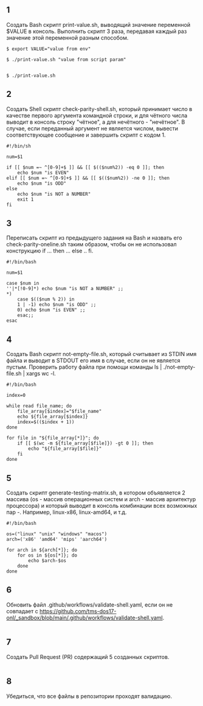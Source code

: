 ## 1

Создать Bash скрипт print-value.sh, выводящий значение переменной $VALUE в консоль. Выполнить скрипт 3 раза, передавая каждый раз значение этой переменной разным способом.

```
$ export VALUE="value from env"

$ ./print-value.sh "value from script param"


$ ./print-value.sh
```


## 2

Создать Shell скрипт check-parity-shell.sh, который принимает число в качестве первого аргумента командной строки, и для чётного числа выводит в консоль строку "чётное", а для нечётного - "нечётное". В случае, если переданный аргумент не является числом, вывести соответствующее сообщение и завершить скрипт с кодом 1.

```
#!/bin/sh

num=$1

if [[ $num =~ ^[0-9]+$ ]] && [[ $(($num%2)) -eq 0 ]]; then
    echo $num "is EVEN"
elif [[ $num =~ ^[0-9]+$ ]] && [[ $(($num%2)) -ne 0 ]]; then
    echo $num "is ODD"
else
    echo $num "is NOT a NUMBER"
    exit 1
fi
```


## 3

Переписать скрипт из предыдущего задания на Bash и назвать его check-parity-oneline.sh таким образом, чтобы он не использовал конструкцию if ... then ... else .. fi.

```
#!/bin/bash

num=$1

case $num in
''|*[!0-9]*) echo $num "is NOT a NUMBER" ;;
*)
    case $(($num % 2)) in
    1 | -1) echo $num "is ODD" ;;
    0) echo $num "is EVEN" ;;
    esac;;
esac
```


## 4

Создать Bash скрипт not-empty-file.sh, который считывает из STDIN имя файла и выводит в STDOUT его имя в случае, если он не является пустым. Проверить работу файла при помощи команды ls | ./not-empty-file.sh | xargs wc -l.

```
#!/bin/bash

index=0

while read file_name; do
    file_array[$index]="$file_name"
    echo ${file_array[$index]}
    index=$(($index + 1))
done

for file in "${file_array[*]}"; do
    if [[ $(wc -m ${file_array[$file]}) -gt 0 ]]; then
        echo "${file_array[$file]}"
    fi
done
```


## 5

Создать скрипт generate-testing-matrix.sh, в котором объявляется 2 массива (os - массив операционных систем и arch - массив архитектур процессора) и который выводит в консоль комбинации всех возможных пар <OS>-<ARCH>. Например, linux-x86, linux-amd64, и т.д.

```
#!/bin/bash

os=("linux" "unix" "windows" "macos")
arch=('x86' 'amd64' 'mips' 'aarch64')

for arch in ${arch[*]}; do
    for os in ${os[*]}; do
        echo $arch-$os
    done
done

```


## 6

Обновить файл .github/workflows/validate-shell.yaml, если он не совпадает с https://github.com/tms-dos17-onl/_sandbox/blob/main/.github/workflows/validate-shell.yaml.

```
```


## 7

Создать Pull Request (PR) содержащий 5 созданных скриптов.

```
```


## 8

Убедиться, что все файлы в репозитории проходят валидацию.

```
```